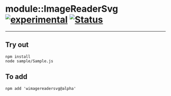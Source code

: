 
# module::ImageReaderSvg [![experimental](https://img.shields.io/badge/stability-experimental-orange.svg)](https://github.com/emersion/stability-badges#experimental) [![Status](https://github.com/Wandalen/wImageReaderSvg/workflows/Test/badge.svg)](https://github.com/Wandalen/wImageReaderSvg/actions?query=workflow%3ATest)

___

## Try out
```
npm install
node sample/Sample.js
```

## To add
```
npm add 'wimagereadersvg@alpha'
```

